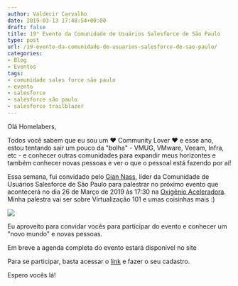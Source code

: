 ```yaml
---
author: Valdecir Carvalho
date: 2019-03-13 17:48:54+00:00
draft: false
title: 19° Evento da Comunidade de Usuários Salesforce de São Paulo
type: post
url: /19-evento-da-comunidade-de-usuarios-salesforce-de-sao-paulo/
categories:
- Blog
- Eventos
tags:
- comunidade sales force são paulo
- evento
- salesforce
- salesforce são paulo
- salesforce trailblazer
---
```


Olá Homelabers,

Todos você sabem que eu sou um ❤️ Community Lover ❤️ e esse ano, estou tentando sair um pouco da "bolha" - VMUG, VMware, Veeam, Infra, etc - e conhecer outras comunidades para expandir meus horizontes e também conhecer novas pessoas e ver o que o pessoal está fazendo por ai!

Essa semana, fui convidado pelo [Gian Nass](https://www.linkedin.com/in/gian-nass-917b1b3a/), líder da Comunidade de Usuários Salesforce de São Paulo para palestrar no próximo evento que acontecerá no dia 26 de Março de 2019 às 17:30 na [Oxigênio Aceleradora](https://oxigenioaceleradora.com.br/). Minha palestra vai ser sobre Virtualização 101 e umas coisinhas mais :)

![](/imagens/2019/03/valdecir-carvalho-palestra-trailblazers-community-salesforce-644x362.png)


Eu aproveito para convidar vocês para participar do evento e conhecer um "novo mundo" e novas pessoas.

Em breve a agenda completa do evento estará disponível no site

Para se participar, basta acessar o [link](https://bit.ly/19SUGSPValdecir) e fazer o seu cadastro.

Espero vocês lá!


